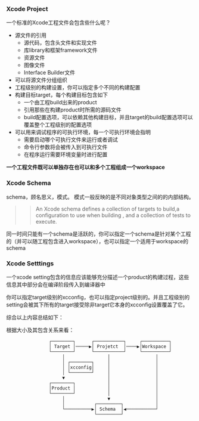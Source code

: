 ### Xcode Project
一个标准的Xcode工程文件会包含些什么呢？

- 源文件的引用
	- 源代码，包含头文件和实现文件
	- 库library和框架framework文件
	- 资源文件
	- 图像文件
	- Interface Builder文件
- 可以将源文件分组组织
- 工程级别的构建设置，你可以指定多个不同的构建配置
- 构建目标target，每个构建目标包含如下
	-  一个由工程build出来的product
	-  引用那些在构建product时所需的源码文件
	-  build配置选项，可以依赖其他构建目标，并且target的build配置选项可以覆盖整个工程级别的配置选项
- 可以用来调试程序的可执行环境，每一个可执行环境会指明
	- 需要启动哪个可执行文件来运行或者调试
	- 命令行参数将会被传入到可执行文件
	- 在程序运行需要环境变量时进行配置

**一个工程文件既可以单独存在也可以和多个工程组成一个workspace**

### Xcode Schema
schema，顾名思义，模式。 模式一般反映的是不同对象类型之间的的内部结构。

>> An Xcode schema defines a collection of targets to build,a configuration to use when building , and a collection of tests to execute.

同一时间只能有一个schema是活跃的，你可以指定一个schema是针对某个工程的（并可以随工程包含进入workspace），也可以指定一个适用于workspace的schema

### Xcode Setttings
一个xcode setting包含的信息应该能够充分描述一个product的构建过程，这些信息其中部分会在编译阶段传入到编译器中

你可以指定target级别的xcconfig，也可以指定project级别的。并且工程级别的setting会被其下所有的target接受除非target它本身的xcconfig设置覆盖了它。


综合以上内容总结如下：

根据大小及其包含关系来看：

```                                             
                ┌────────┐      ┌───────────┐     ┌──────────┐
                │ Target │─────▶│ Projetct  │────▶│Workspace │
                └────────┘      └───────────┘     └──────────┘
                     │                │                 │     
                     │ ┌────────┐     │                 │     
                     │ │xcconfig│     │                 │     
                     │ └────────┘     │                 │     
                     ▼                │                 │     
                ┌────────┐            │                 │     
                │Product │            │                 │     
                └────────┘            │                 │     
                     │                ▼                 │     
                     │           ┌─────────┐            │     
                     └──────────▶│ Schema  │◀───────────┘     
                                 └─────────┘                  
``` 	